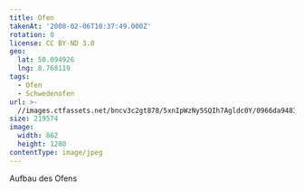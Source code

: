 ```yaml
---
title: Ofen
takenAt: '2008-02-06T10:37:49.000Z'
rotation: 0
license: CC BY-ND 3.0
geo:
  lat: 50.094926
  lng: 8.768119
tags:
  - Ofen
  - Schwedenofen
url: >-
  //images.ctfassets.net/bncv3c2gt878/5xnIpWzNy5SQIh7Agldc0Y/0966da948318cd11fc21bf97e11e3fa0/ofen_4504528899_o
size: 219574
image:
  width: 862
  height: 1280
contentType: image/jpeg
---
```


Aufbau des Ofens